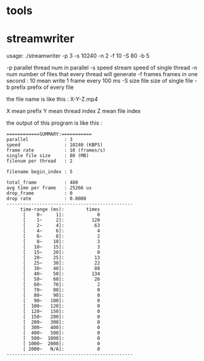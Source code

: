 # tools

# streamwriter

usage:  ./streamwriter -p 3 -s 10240 -n 2 -f 10 -S 80 -b 5

-p parallel   thread num in parallel 
-s speed      stream speed of single thread
-n num        number of files that  every thread will generate
-f frames     frames in one second : 10 mean write 1 frame every 100 ms
-S size       file size of single file 
-b prefix     prefix of every file 

the file name is like this :
X-Y-Z.mp4

X mean prefix 
Y mean thread index
Z mean file index 


the output of this program is like this :

```
============SUMMARY:===========
parallel             : 3
speed                : 10240 (KBPS)
frame rate           : 10 (frames/s)
single file size     : 80 (MB)
filenum per thread   : 2

filename begin_index : 5

total_frame          : 480
avg time per frame   : 25266 us
drop_frame           : 0
drop rate            : 0.0000 
----------------------------------------------
     time-range (ms):	     times
      [    0~     1]:	         0
      [    1~     2]:	       120
      [    2~     4]:	        63
      [    4~     6]:	         4
      [    6~     8]:	         2
      [    8~    10]:	         3
      [   10~    15]:	         3
      [   15~    20]:	         0
      [   20~    25]:	        13
      [   25~    30]:	        22
      [   30~    40]:	        88
      [   40~    50]:	       134
      [   50~    60]:	        26
      [   60~    70]:	         2
      [   70~    80]:	         0
      [   80~    90]:	         0
      [   90~   100]:	         0
      [  100~   120]:	         0
      [  120~   150]:	         0
      [  150~   200]:	         0
      [  200~   300]:	         0
      [  300~   400]:	         0
      [  400~   500]:	         0
      [  500~  1000]:	         0
      [ 1000~  2000]:	         0
      [ 2000~   N/A]:	         0
----------------------------------------------
```


